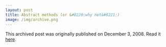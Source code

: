 ```yaml
---
layout: post
title: Abstract methods (or &#8220;why not&#8221;)
image: /img/archive.png
---
```

This archived post was originally published on December 3, 2008. Read it [here](/alex.ciobanu.org/indexb93f.html).
